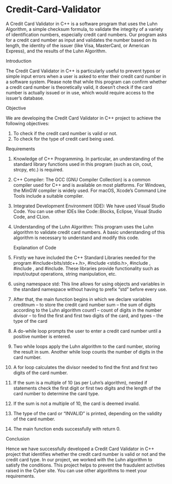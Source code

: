 # Credit-Card-Validator

A Credit Card Validator in C++ is a software program that uses the Luhn Algorithm, a simple checksum formula, to validate the integrity of a variety of identification numbers, especially credit card numbers. Our program asks for a credit card number as input and validates the number based on its length, the identity of the issuer (like Visa, MasterCard, or American Express), and the results of the Luhn Algorithm.

Introduction

The Credit Card Validator in C++ is particularly useful to prevent typos or simple input errors when a user is asked to enter their credit card number in a software system. Please note that while this program can confirm whether a credit card number is theoretically valid, it doesn’t check if the card number is actually issued or in use, which would require access to the issuer’s database.

Objective

We are developing the Credit Card Validator in C++ project to achieve the following objectives:
1. To check if the credit card number is valid or not.
2. To check for the type of credit card being used.
   
Requirements

1. Knowledge of C++ Programming. In particular, an understanding of the standard library functions used in this program (such as cin, cout, strcpy, etc.) is required.
2. C++ Compiler: The GCC (GNU Compiler Collection) is a common compiler used for C++ and is available on most platforms. For Windows, the MinGW compiler is widely used. For macOS, Xcode’s Command Line Tools include a suitable compiler.
3. Integrated Development Environment (IDE): We have used Visual Studio Code. You can use other IDEs like Code::Blocks, Eclipse, Visual Studio Code, and CLion.
4. Understanding of the Luhn Algorithm: This program uses the Luhn algorithm to validate credit card numbers. A basic understanding of this algorithm is necessary to understand and modify this code.

   Explanation of Code
   
1. Firstly we have included the C++ Standard Libraries needed for the program #include<bits/stdc++.h>, #include <stdio.h>, #include <iostream>, #include <string>, and #include<string>. These libraries provide functionality such as input/output operations, string manipulation, etc.
2. using namespace std: This line allows for using objects and variables in the standard namespace without having to prefix “std” before every use.
3. After that, the main function begins in which we declare variables
creditnum – to store the credit card number
sum – the sum of digits according to the Luhn algorithm
count1 – count of digits in the number
divisor – to find the first and first two digits of the card, and
types – the type of the card
4. A do-while loop prompts the user to enter a credit card number until a positive number is entered.
5. Two while loops apply the Luhn algorithm to the card number, storing the result in sum. Another while loop counts the number of digits in the card number.
6. A for loop calculates the divisor needed to find the first and first two digits of the card number.
7. If the sum is a multiple of 10 (as per Luhn’s algorithm), nested if statements check the first digit or first two digits and the length of the card number to determine the card type.
8. If the sum is not a multiple of 10, the card is deemed invalid.
9. The type of the card or “INVALID” is printed, depending on the validity of the card number.
10. The main function ends successfully with return 0.

Conclusion

Hence we have successfully developed a Credit Card Validator in C++ project that identifies whether the credit card number is valid or not and the credit card type. In our project, we worked with the Luhn algorithm to satisfy the conditions. This project helps to prevent the fraudulent activities raised in the Cyber site. You can use other algorithms to meet your requirements.
